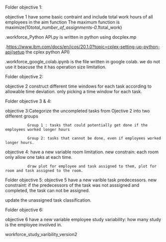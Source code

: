  Folder objective 1:
 
 objective 1 have some basic contraint and include total work hours of all employees in the aim function
 The maximum function is maximize(10*total_number_of_assignments-0.1*total_work)
 
  .workforce_Python API.py is written in python using docplex.mp
  
  .https://www.ibm.com/docs/en/icos/20.1.0?topic=cplex-setting-up-python-api(setup the cplex python API)
  
  .workforce_google_colab.ipynb is the file written in google colab. we do not use it beacuse the it has operation size limitation.
 
 
 Folder objective 2:
 
 objective 2 construct different time windows for each task according to allowable time deviation. only picking a time window for each task.
 
 
 Folder objective 3 & 4:
 
 objective 3:Categorize the uncompleted tasks from Ojective 2 into two different groups
 
              Group 1 : tasks that could potentially get done if the employees worked longer hours
              
              Group 2: tasks that cannot be done, even if employees worked longer hours.
              
 objective 4: have a new variable room limitation. new constrain: each room only allow one taks at each time.
 
              draw plot for employee and task assigned to them, plot for room and task assigned to the room.
 
 
 Folder objective 5:
 objective 5 have a new varible task predecessors. new constraint: if the predecessors of the task was not asssigned and completed, the task can not be assigned.
 
 update the unassigned task classification.
 
 
 Folder objective 6:
 
 objective 6 have a new variable employee study variability: how many study is the employee involved in.
 
 workforce_study_varibility_version2
 
 
 
  

